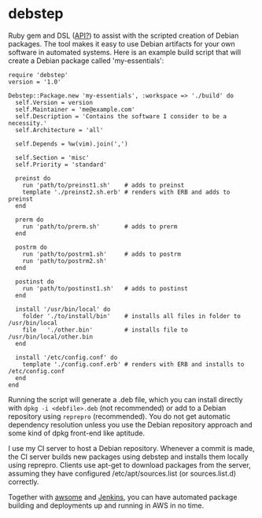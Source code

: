 debstep
=======

Ruby gem and DSL ([API?](http://www.oreillynet.com/onlamp/blog/2007/05/the_is_it_a_dsl_or_an_api_ten.html)) to assist with the scripted creation of Debian packages. The tool makes it easy to use Debian artifacts for your own software in automated systems. Here is an example build script that will create a Debian package called 'my-essentials':

```
require 'debstep'
version = '1.0'

Debstep::Package.new 'my-essentials', :workspace => './build' do
  self.Version = version
  self.Maintainer = 'me@example.com'
  self.Description = 'Contains the software I consider to be a necessity.'
  self.Architecture = 'all'

  self.Depends = %w(vim).join(',')

  self.Section = 'misc'
  self.Priority = 'standard'

  preinst do
    run 'path/to/preinst1.sh'    # adds to preinst
    template './preinst2.sh.erb' # renders with ERB and adds to preinst
  end

  prerm do
    run 'path/to/prerm.sh'       # adds to prerm
  end

  postrm do
    run 'path/to/postrm1.sh'     # adds to postrm
    run 'path/to/postrm2.sh'
  end

  postinst do
    run 'path/to/postinst1.sh'   # adds to postinst
  end

  install '/usr/bin/local' do
    folder './to/install/bin'    # installs all files in folder to /usr/bin/local
    file   './other.bin'         # installs file to /usr/bin/local/other.bin
  end

  install '/etc/config.conf' do
    template './config.conf.erb' # renders with ERB and installs to /etc/config.conf
  end
end
```

Running the script will generate a .deb file, which you can install directly with ```dpkg -i <debfile>.deb``` (not recommended) or add to a Debian repository using ```reprepro``` (recommended). You do not get automatic dependency resolution unless you use the Debian repository approach and some kind of dpkg front-end like aptitude.

I use my CI server to host a Debian repository. Whenever a commit is made, the CI server builds new packages using debstep and installs them locally using reprepro. Clients use apt-get to download packages from the server, assuming they have configured /etc/apt/sources.list (or sources.list.d) correctly.

Together with [awsome](https://github.com/0x0539/awsome.git) and [Jenkins](http://jenkins-ci.org/), you can have automated package building and deployments up and running in AWS in no time.

